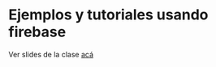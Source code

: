 # Ejemplos y tutoriales usando firebase

Ver slides de la clase [acá](https://ptf-houssay.github.io/ptf-firebase/slides-clase-8.html)